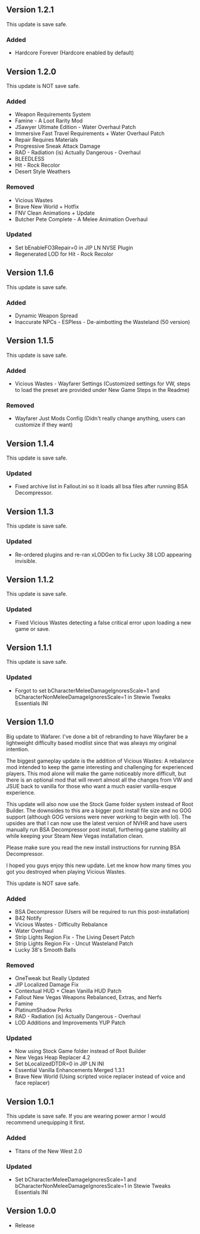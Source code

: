 ## Version 1.2.1
This update is save safe.
### Added
- Hardcore Forever (Hardcore enabled by default)

## Version 1.2.0
This update is NOT save safe.
### Added
- Weapon Requirements System
- Famine - A Loot Rarity Mod
- JSawyer Ultimate Edition - Water Overhaul Patch
- Immersive Fast Travel Requirements + Water Overhaul Patch
- Repair Requires Materials
- Progressive Sneak Attack Damage
- RAD - Radiation (is) Actually Dangerous - Overhaul
- BLEEDLESS
- Hit - Rock Recolor
- Desert Style Weathers
### Removed
- Vicious Wastes
- Brave New World + Hotfix
- FNV Clean Animations + Update
- Butcher Pete Complete - A Melee Animation Overhaul
### Updated 
- Set bEnableFO3Repair=0 in JIP LN NVSE Plugin
- Regenerated LOD for Hit - Rock Recolor

## Version 1.1.6
This update is save safe.
### Added
- Dynamic Weapon Spread
- Inaccurate NPCs - ESPless - De-aimbotting the Wasteland (50 version)

## Version 1.1.5
This update is save safe.
### Added
- Vicious Wastes - Wayfarer Settings (Customized settings for VW, steps to load the preset are provided under New Game Steps in the Readme)
### Removed
- Wayfarer Just Mods Config (Didn't really change anything, users can customize if they want)

## Version 1.1.4
This update is save safe.
### Updated
- Fixed archive list in Fallout.ini so it loads all bsa files after running BSA Decompressor.

## Version 1.1.3
This update is save safe.
### Updated
- Re-ordered plugins and re-ran xLODGen to fix Lucky 38 LOD appearing invisible.

## Version 1.1.2
This update is save safe.
### Updated
- Fixed Vicious Wastes detecting a false critical error upon loading a new game or save.

## Version 1.1.1
This update is save safe.
### Updated
- Forgot to set bCharacterMeleeDamageIgnoresScale=1 and bCharacterNonMeleeDamageIgnoresScale=1 in Stewie Tweaks Essentials INI

## Version 1.1.0
Big update to Wafarer. I've done a bit of rebranding to have Wayfarer be a lightweight difficulty based modlist since that was always my original intention.

The biggest gameplay update is the addition of Vicious Wastes: A rebalance mod intended to keep the game interesting and challenging for experienced players. This mod alone will make the game noticeably more difficult, but there is an optional mod that will revert almost all the changes from VW and JSUE back to vanilla for those who want a much easier vanilla-esque experience.

This update will also now use the Stock Game folder system instead of Root Builder. The downsides to this are a bigger post install file size and no GOG support (although GOG versions were never working to begin with lol). The upsides are that I can now use the latest version of NVHR and have users manually run BSA Decompressor post install, furthering game stability all while keeping your Steam New Vegas installation clean.

Please make sure you read the new install instructions for running BSA Decompressor.

I hoped you guys enjoy this new update. Let me know how many times you got you destroyed when playing Vicious Wastes.

This update is NOT save safe.
### Added
- BSA Decompressor (Users will be required to run this post-installation)
- B42 Notify
- Vicious Wastes - Difficulty Rebalance
- Water Overhaul
- Strip Lights Region Fix - The Living Desert Patch
- Strip Lights Region Fix - Uncut Wasteland Patch
- Lucky 38's Smooth Balls
### Removed
- OneTweak but Really Updated 
- JIP Localized Damage Fix 
- Contextual HUD + Clean Vanilla HUD Patch
- Fallout New Vegas Weapons Rebalanced, Extras, and Nerfs
- Famine
- PlatinumShadow Perks
- RAD - Radiation (is) Actually Dangerous - Overhaul 
- LOD Additions and Improvements YUP Patch 
### Updated
- Now using Stock Game folder instead of Root Builder
- New Vegas Heap Replacer 4.2
- Set bLocalizedDTDR=0 in JIP LN INI
- Essential Vanilla Enhancements Merged 1.3.1
- Brave New World (Using scripted voice replacer instead of voice and face replacer)


## Version 1.0.1
This update is save safe. If you are wearing power armor I would recommend unequipping it first.
### Added
- Titans of the New West 2.0
### Updated
- Set bCharacterMeleeDamageIgnoresScale=1 and bCharacterNonMeleeDamageIgnoresScale=1 in Stewie Tweaks Essentials INI

## Version 1.0.0
- Release

